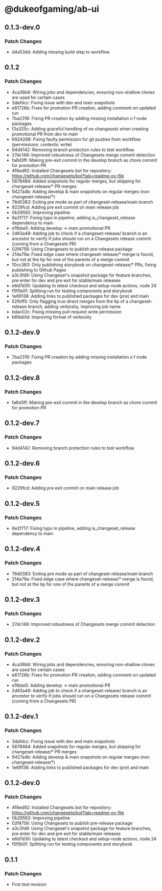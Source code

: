# @dukeofgaming/ab-ui

## 0.1.3-dev.0

### Patch Changes

- d4a53dd: Adding missing build step to workflow

## 0.1.2

### Patch Changes

- 4ca36b6: Wiring jobs and dependencies, ensuring non-shallow clones are used for certain cases
- 3dafdcc: Fixing issue with dev and main snapshots
- e61726b: Fixes for promotion PR creation, adding comment on updated run
- 7ba2316: Fixing PR creation by adding missing installation o f node packages
- f2a325c: Adding graceful handling of no changesets when creating promotional PR from dev to main
- 6924298: Fixing faulty permission for git pushes from workflow (permissions: contents: write)
- 94d4142: Removing branch protection rules to test workflow
- 27dc146: Improved robustness of Changesets merge commit detection
- fa8d3ff: Making pre-exit commit in the develop branch as chore commit for promotion PR
- 4f8ed92: Installed Changesets bot for repository: https://github.com/changesets/bot?tab=readme-ov-file
- 5878484: Added snapshots for regular merges, but skipping for changeset-release/\* PR merges
- 9427a4b: Adding develop & main snapshots on regular merges (non changeset-release/\*)
- 76d0383: Exiting pre mode as part of changeset-release/main branch
- 9229fcd: Adding pre exit commit on main release job
- 0b29592: Improving pipeline
- 8e2f717: Fixing typo in pipeline, adding is_changeset_release dependency to main
- e1fbbe5: Adding develop -> main promotional PR
- 2d63a48: Adding job to check if a changeset-release/ branch is an ancestor to verify if jobs should run on a Changesets release commit (coming from a Changesets PR)
- 02f4756: Using Changesets to publish pre-release package
- 214a79a: Fixed edge case where changeset-release/\* merge is found, but not at the tip for one of the parents of a merge commit
- 10cc383: Only publishing storybook on changeset-release/\* PRs, fixing publishing to Github Pages
- a3c3fd9: Using Changeset's snapshot package for feature branches, pre enter for dev and pre exit for stable/main releases
- e6d7d30: Updating to latest checkout and setup-node actions, node 24
- f5f5b0f: Splitting run for testing components and storybook
- 1e69138: Adding links to published packages for dev (pre) and main
- 52fbff5: Only flagging true direct merges from the tip of a changeset-release branch, adding verbosity, improving job name
- bdac02c: Fixing missing pull-request write permission
- b69ab1d: Improving format of verbosity

## 0.1.2-dev.9

### Patch Changes

- 7ba2316: Fixing PR creation by adding missing installation o f node packages

## 0.1.2-dev.8

### Patch Changes

- fa8d3ff: Making pre-exit commit in the develop branch as chore commit for promotion PR

## 0.1.2-dev.7

### Patch Changes

- 94d4142: Removing branch protection rules to test workflow

## 0.1.2-dev.6

### Patch Changes

- 9229fcd: Adding pre exit commit on main release job

## 0.1.2-dev.5

### Patch Changes

- 8e2f717: Fixing typo in pipeline, adding is_changeset_release dependency to main

## 0.1.2-dev.4

### Patch Changes

- 76d0383: Exiting pre mode as part of changeset-release/main branch
- 214a79a: Fixed edge case where changeset-release/\* merge is found, but not at the tip for one of the parents of a merge commit

## 0.1.2-dev.3

### Patch Changes

- 27dc146: Improved robustness of Changesets merge commit detection

## 0.1.2-dev.2

### Patch Changes

- 4ca36b6: Wiring jobs and dependencies, ensuring non-shallow clones are used for certain cases
- e61726b: Fixes for promotion PR creation, adding comment on updated run
- e1fbbe5: Adding develop -> main promotional PR
- 2d63a48: Adding job to check if a changeset-release/ branch is an ancestor to verify if jobs should run on a Changesets release commit (coming from a Changesets PR)

## 0.1.2-dev.1

### Patch Changes

- 3dafdcc: Fixing issue with dev and main snapshots
- 5878484: Added snapshots for regular merges, but skipping for changeset-release/\* PR merges
- 9427a4b: Adding develop & main snapshots on regular merges (non changeset-release/\*)
- 1e69138: Adding links to published packages for dev (pre) and main

## 0.1.2-dev.0

### Patch Changes

- 4f8ed92: Installed Changesets bot for repository: https://github.com/changesets/bot?tab=readme-ov-file
- 0b29592: Improving pipeline
- 02f4756: Using Changesets to publish pre-release package
- a3c3fd9: Using Changeset's snapshot package for feature branches, pre enter for dev and pre exit for stable/main releases
- e6d7d30: Updating to latest checkout and setup-node actions, node 24
- f5f5b0f: Splitting run for testing components and storybook

## 0.1.1

### Patch Changes

- First test revision
